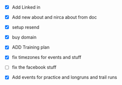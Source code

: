 - [x] Add Linked in
- [x] Add new about and nirca about from doc
- [x] setup resend  
- [x] buy domain
- [x] ADD Training plan
- [x] fix timezones for events and stuff
- [ ] fix the facebook stuff 
- [x] Add events for practice and longruns and trail runs


